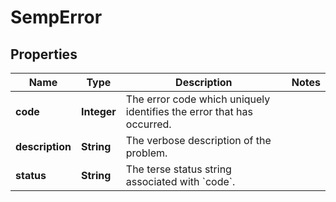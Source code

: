 

# SempError


## Properties

| Name | Type | Description | Notes |
|------------ | ------------- | ------------- | -------------|
|**code** | **Integer** | The error code which uniquely identifies the error that has occurred. |  |
|**description** | **String** | The verbose description of the problem. |  |
|**status** | **String** | The terse status string associated with &#x60;code&#x60;. |  |



